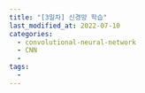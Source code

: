 ```yaml
---
title: "[3일차] 신경망 학습"
last_modified_at: 2022-07-10
categories:
  - convolutional-neural-network
  - CNN
  - 
tags:
  - 
---
```


## 